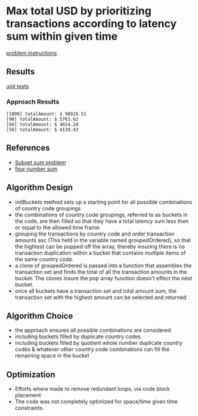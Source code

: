 # Max total USD by prioritizing transactions according to latency sum within given time

[problem instructions](https://gist.github.com/Valve/834d7122ca75dc58d28c3e4be5a15506)

## Results

[unit tests](./test/TransactionProcessor.test.ts)

### Approach Results 

```
[1000] totalAmount: $ 98928.51
[90] totalAmount: $ 5763.62
[60] totalAmount: $ 4654.24
[50] totalAmount: $ 4139.43
```


## References

* [Subset sum problem](https://en.wikipedia.org/wiki/Subset_sum_problem)
* [four number sum](https://www.algoexpert.io/questions/four-number-sum)

## Algorithm Design

* initBuckets method sets up a starting point for all possible combinations of country code groupings
* the combinations of country code groupings, referred to as buckets in the code, are then filled so that they have a total latency sum less then or equal to the allowed time frame.
* grouping the transactions by country code and order transaction amounts asc (This held in the variable named groupedOrdered), so that the hightest can be popped off the array, thereby 
insuring there is no transaction duplication within a bucket that contains multiple items of the same country code. 
* a clone of groupedOrdered is passed into a function that assembles the transaction set and finds the total of all the transaction amounts in the bucket. The clones insure the pop array function doesn't effect the next bucket.
* once all buckets have a transaction set and total amount sum, the transaction set with the highest amount can be selected and returned

## Algorithm Choice

* the approach ensures all possible combinations are considered
* including buckets filled by duplicate country codes.
* including buckets filled by quotient whole number duplicate country codes & whatever other country code combinations can fill the remaining space in the bucket

## Optimization

* Efforts where made to remove redundant loops, via code block placement
* The code was not completely optimized for space/time given time constraints.





